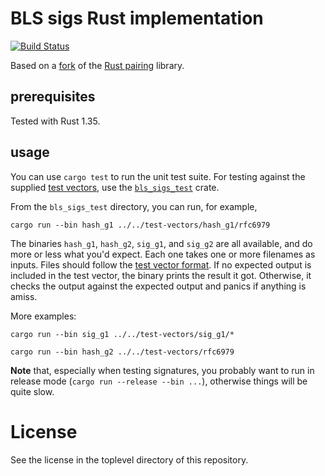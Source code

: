 # BLS sigs Rust implementation

[![Build Status](https://travis-ci.com/algorand/bls_sigs_ref.svg?branch=master)](https://travis-ci.com/algorand/bls_sigs_ref)

Based on a [fork](https://github.com/algorand/pairing-fork) of the [Rust pairing](https://github.com/zkcrypto/pairing) library.

## prerequisites

Tested with Rust 1.35.

## usage

You can use `cargo test` to run the unit test suite. For testing against the supplied
[test vectors](../test-vectors), use the [`bls_sigs_test`](bls_sigs_test/) crate.

From the `bls_sigs_test` directory, you can run, for example,

    cargo run --bin hash_g1 ../../test-vectors/hash_g1/rfc6979

The binaries `hash_g1`, `hash_g2`, `sig_g1`, and `sig_g2` are all available, and do more or less what you'd expect.
Each one takes one or more filenames as inputs. Files should follow the [test vector format](../test-vectors/README.md).
If no expected output is included in the test vector, the binary prints the result it got. Otherwise, it checks
the output against the expected output and panics if anything is amiss.

More examples:

    cargo run --bin sig_g1 ../../test-vectors/sig_g1/*

    cargo run --bin hash_g2 ../../test-vectors/rfc6979

**Note** that, especially when testing signatures, you probably want to run in release mode (`cargo run --release --bin ...`),
otherwise things will be quite slow.

# License

See the license in the toplevel directory of this repository.
